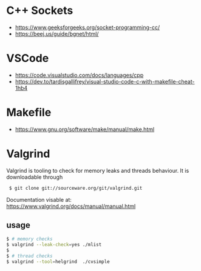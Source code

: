 # C++ Sockets

- https://www.geeksforgeeks.org/socket-programming-cc/
- https://beej.us/guide/bgnet/html/ 

# VSCode
- https://code.visualstudio.com/docs/languages/cpp
- https://dev.to/tardisgallifrey/visual-studio-code-c-with-makefile-cheat-1hb4

# Makefile
- https://www.gnu.org/software/make/manual/make.html

# Valgrind
Valgrind is tooling to check for memory leaks and threads behaviour.
It is downloadable through 
```bash
 $ git clone git://sourceware.org/git/valgrind.git
 ```

 Documentation visable at: https://www.valgrind.org/docs/manual/manual.html 

 ## usage
 ```bash
 $ # memory checks
 $ valgrind --leak-check=yes ./mlist
 $
 $ # thread checks
 $ valgrind --tool=helgrind  ./cvsimple 
 ```
